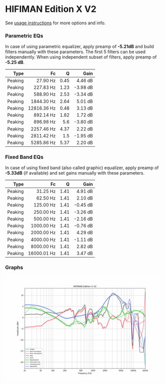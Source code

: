 # HIFIMAN Edition X V2
See [usage instructions](https://github.com/jaakkopasanen/AutoEq#usage) for more options and info.

### Parametric EQs
In case of using parametric equalizer, apply preamp of **-5.21dB** and build filters manually
with these parameters. The first 5 filters can be used independently.
When using independent subset of filters, apply preamp of **-5.25 dB**.

| Type    | Fc          |    Q | Gain     |
|--------:|------------:|-----:|---------:|
| Peaking | 27.90 Hz    | 0.45 | 4.46 dB  |
| Peaking | 227.83 Hz   | 1.23 | -3.98 dB |
| Peaking | 588.90 Hz   | 2.53 | -3.34 dB |
| Peaking | 1844.30 Hz  | 2.64 | 5.01 dB  |
| Peaking | 12816.36 Hz | 0.48 | 3.13 dB  |
| Peaking | 892.14 Hz   | 1.82 | 1.72 dB  |
| Peaking | 896.98 Hz   | 5.6  | -3.80 dB |
| Peaking | 2257.46 Hz  | 4.37 | 2.22 dB  |
| Peaking | 2811.42 Hz  | 1.5  | -1.95 dB |
| Peaking | 5285.86 Hz  | 5.37 | 2.20 dB  |

### Fixed Band EQs
In case of using fixed band (also called graphic) equalizer, apply preamp of **-5.33dB**
(if available) and set gains manually with these parameters.

| Type    | Fc          |    Q | Gain     |
|--------:|------------:|-----:|---------:|
| Peaking | 31.25 Hz    | 1.41 | 4.91 dB  |
| Peaking | 62.50 Hz    | 1.41 | 2.10 dB  |
| Peaking | 125.00 Hz   | 1.41 | -0.45 dB |
| Peaking | 250.00 Hz   | 1.41 | -3.26 dB |
| Peaking | 500.00 Hz   | 1.41 | -2.16 dB |
| Peaking | 1000.00 Hz  | 1.41 | -0.76 dB |
| Peaking | 2000.00 Hz  | 1.41 | 4.29 dB  |
| Peaking | 4000.00 Hz  | 1.41 | -1.11 dB |
| Peaking | 8000.00 Hz  | 1.41 | 2.82 dB  |
| Peaking | 16000.01 Hz | 1.41 | 3.47 dB  |

### Graphs
![](./HIFIMAN%20Edition%20X%20V2.png)